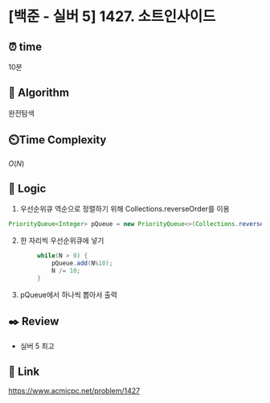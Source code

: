 # [백준 - 실버 5] 1427. 소트인사이드
 
## ⏰  **time**
10분

## :pushpin: **Algorithm**
완전탐색

## ⏲️**Time Complexity**
$O(N)$

## :round_pushpin: **Logic**
1. 우선순위큐 역순으로 정렬하기 위해 Collections.reverseOrder를 이용
```java
PriorityQueue<Integer> pQueue = new PriorityQueue<>(Collections.reverseOrder());
```
2. 한 자리씩 우선순위큐에 넣기 
```java
        while(N > 0) {
            pQueue.add(N%10);
            N /= 10;
        }
```
3. pQueue에서 하나씩 뽑아서 출력 

## :black_nib: **Review**
- 실버 5 최고 

## 📡 Link
https://www.acmicpc.net/problem/1427
